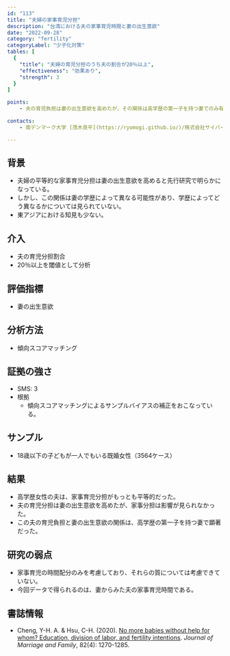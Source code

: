```yaml
---
id: "113"
title: "夫婦の家事育児分担"
description: "台湾における夫の家事育児時間と妻の出生意欲"
date: "2022-09-28"
category: "fertility"
categoryLabel: "少子化対策"
tables: [
  {
    "title": "夫婦の育児分担のうち夫の割合が20％以上",
    "effectiveness": "効果あり",
    "strength": 3
  }
]

points:
    - 夫の育児負担は妻の出生意欲を高めたが、その関係は高学歴の第一子を持つ妻でのみ有意だった。

contacts:
    - 南デンマーク大学 [茂木良平](https://ryomogi.github.io/)/株式会社サイバーエージェント経済学社会実装チーム

---
```


## 背景
- 夫婦の平等的な家事育児分担は妻の出生意欲を高めると先行研究で明らかになっている。
- しかし、この関係は妻の学歴によって異なる可能性があり、学歴によってどう異なるかについては見られていない。
- 東アジアにおける知見も少ない。


## 介入
- 夫の育児分担割合
- 20％以上を閾値として分析

## 評価指標
- 妻の出生意欲

## 分析方法
- 傾向スコアマッチング

## 証拠の強さ
- SMS: 3
- 根拠 
  - 傾向スコアマッチングによるサンプルバイアスの補正をおこなっている。


## サンプル
- 18歳以下の子どもが一人でもいる既婚女性（3564ケース）


## 結果
- 高学歴女性の夫は、家事育児分担がもっとも平等的だった。
- 夫の育児分担は妻の出生意欲を高めたが、家事分担は影響が見られなかった。
- この夫の育児負担と妻の出生意欲の関係は、高学歴の第一子を持つ妻で顕著だった。


## 研究の弱点
- 家事育児の時間配分のみを考慮しており、それらの質については考慮できていない。
- 今回データで得られるのは、妻からみた夫の家事育児時間である。

## 書誌情報
- Cheng, Y-H. A. & Hsu, C-H. (2020). [No more babies without help for whom? Education, division of labor, and fertility intentions](https://onlinelibrary.wiley.com/doi/full/10.1111/jomf.12672). *Journal of Marriage and Family*, 82(4): 1270-1285.